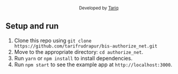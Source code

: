 <div align="center">
  <sub>Developed by <a href="https://www.linkedin.com/in/tarifrudrapur/">Tariq</a></sub>
</div>


## Setup and run

1. Clone this repo using `git clone https://github.com/tarifrudrapur/bis-authorize_net.git`
2. Move to the appropriate directory: `cd authorize_net`.<br />
3. Run `yarn` or `npm install` to install dependencies.<br />
4. Run `npm start` to see the example app at `http://localhost:3000`.


